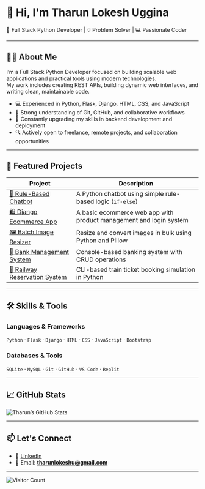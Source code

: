 # 👋 Hi, I'm Tharun Lokesh Uggina

💼 Full Stack Python Developer | 💡 Problem Solver | 💻 Passionate Coder

---

## 🧑‍💼 About Me

I’m a Full Stack Python Developer focused on building scalable web applications and practical tools using modern technologies.  
My work includes creating REST APIs, building dynamic web interfaces, and writing clean, maintainable code.

- 💻 Experienced in Python, Flask, Django, HTML, CSS, and JavaScript
- 🔁 Strong understanding of Git, GitHub, and collaborative workflows
- 🧠 Constantly upgrading my skills in backend development and deployment
- 🔍 Actively open to freelance, remote projects, and collaboration opportunities

---

## 🚀 Featured Projects

| Project | Description |
|--------|-------------|
| [💬 Rule-Based Chatbot](https://github.com/tharunlokeshu/task-8-rule-based-chatbot) | A Python chatbot using simple rule-based logic (`if-else`) |
| [🛍️ Django Ecommerce App](https://github.com/tharunlokeshu/Django-Ecommerce) | A basic ecommerce web app with product management and login system |
| [🖼️ Batch Image Resizer](https://github.com/tharunlokeshu/Task-7) | Resize and convert images in bulk using Python and Pillow |
| [🏦 Bank Management System](https://github.com/tharunlokeshu/Bank-Management-system) | Console-based banking system with CRUD operations |
| [🚆 Railway Reservation System](https://github.com/tharunlokeshu/Railway-Reservation-system) | CLI-based train ticket booking simulation in Python |

---

## 🛠️ Skills & Tools

### Languages & Frameworks
`Python` · `Flask` · `Django` · `HTML` · `CSS` · `JavaScript` · `Bootstrap`

### Databases & Tools
`SQLite` · `MySQL` · `Git` · `GitHub` · `VS Code` · `Replit`

---

## 📈 GitHub Stats

![Tharun’s GitHub Stats](https://github-readme-stats.vercel.app/api?username=tharunlokeshu&show_icons=true&theme=default)

---

## 📫 Let's Connect

- 🔗 [LinkedIn](https://www.linkedin.com/in/tharun-lokesh-uggina)
- 📧 Email: **tharunlokeshu@gmail.com**

---

![Visitor Count](https://komarev.com/ghpvc/?username=tharunlokeshu&color=0e75b6&style=flat)
